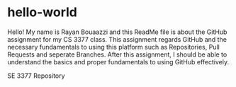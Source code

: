 # hello-world

Hello! My name is Rayan Bouaazzi and this ReadMe file is about the GitHub assignment for my CS 3377 class. This assignment regards GitHub and the necessary fundamentals to using this platform such as Repositories, Pull Requests and seperate Branches. After this assignment, I should be able to understand the basics and proper fundamentals to using GitHub effectively.

SE 3377 Repository
